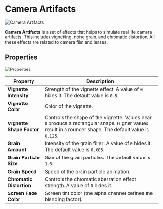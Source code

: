 # Camera Artifacts

![Camera Artifacts](media/camera-artifacts.png)

**Camera Artifacts** is a set of effects that helps to simulate real life camera artifacts. This includes vignetting, noise grain, and chromatic distortion. All these effects are related to camera film and lenses.

## Properties

![Properties](media/camera-artifacts-properties.jpg)

| Property | Description |
|--------|--------|
| **Vignette Intensity** | Strength of the vignette effect. A value of `0` hides it. The default value is `0.8`. |
| **Vignette Color** | Color of the vignette. |
| **Vignette Shape Factor** | Controls the shape of the vignette. Values near `0` produce a rectangular shape. Higher values result in a rounder shape. The default value is `0.125`. |
| **Grain Amount** | Intensity of the grain filter. A value of `0` hides it. The default value is `0.005`. |
| **Grain Particle Size** | Size of the grain particles. The default value is `1.6`. |
| **Grain Speed** | Speed of the grain particle animation. |
| **Chromatic Distortion** | Controls the chromatic aberration effect strength. A value of `0` hides it. |
| **Screen Fade Color** | Screen tint color (the alpha channel defines the blending factor). |
